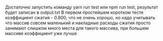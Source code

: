 Достаточно запустить команду yarn run test или npm run test, результат будет записан в output.txt
В первом простейшем коротком тесте коэффициент сжатия - 0.800, что не очень хорошо, но надо учитывать что массив совсем маленький и накладные расходы сжатия просто занимают слишком много места для такого массива, при большем массиве коэффициент уже лучше